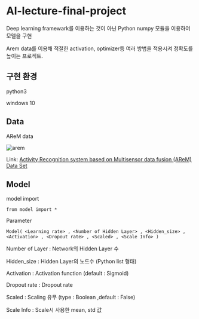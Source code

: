 # AI-lecture-final-project

Deep learning framewark를 이용하는 것이 아닌 Python numpy 모듈을 이용하여 모델을 구현

Arem data를 이용해 적절한 activation, optimizer등 여러 방법을 적용시켜 정확도를 높이는 프로젝트.

구현 환경
--------

python3 

windows 10

Data
----

AReM data

![arem](https://user-images.githubusercontent.com/60774392/99532090-1adff080-29e7-11eb-844a-6ed63dfce874.PNG)

Link: [Activity Recognition system based on Multisensor data fusion (AReM) Data Set][datasetlink]

[datasetlink]: https://archive.ics.uci.edu/ml/datasets/Activity+Recognition+system+based+on+Multisensor+data+fusion+(AReM)

Model
------
model import

    from model import *
  
Parameter

    Model( <Learning rate> , <Number of Hidden Layer> , <Hidden_size> , <Activation> , <Dropout rate> , <Scaled> , <Scale Info> )
 
Number of Layer : Network의 Hidden Layer 수

Hidden_size : Hidden Layer의 노드수 (Python list 형태)

Activation : Activation function (default : Sigmoid)

Dropout rate : Dropout rate

Scaled : Scaling 유무 (type : Boolean ,default : False)

Scale Info : Scale시 사용한 mean, std 값
